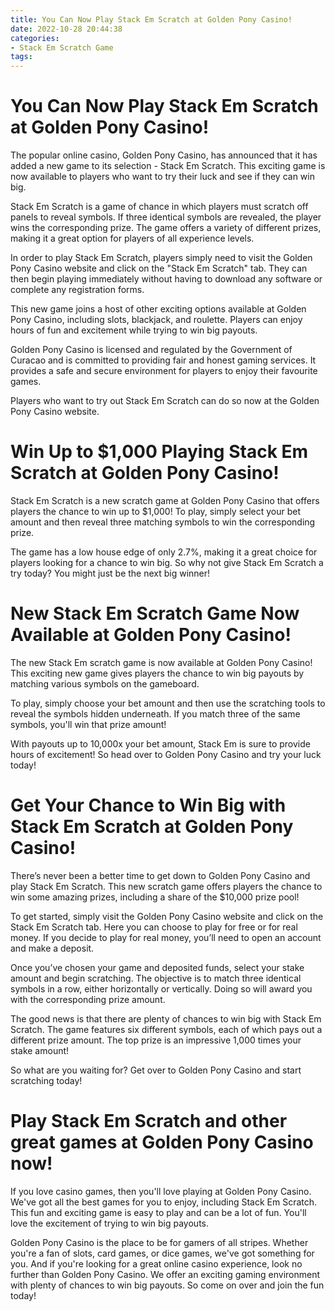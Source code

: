 ```yaml
---
title: You Can Now Play Stack Em Scratch at Golden Pony Casino!
date: 2022-10-28 20:44:38
categories:
- Stack Em Scratch Game
tags:
---
```



#  You Can Now Play Stack Em Scratch at Golden Pony Casino!

The popular online casino, Golden Pony Casino, has announced that it has added a new game to its selection - Stack Em Scratch. This exciting game is now available to players who want to try their luck and see if they can win big.

Stack Em Scratch is a game of chance in which players must scratch off panels to reveal symbols. If three identical symbols are revealed, the player wins the corresponding prize. The game offers a variety of different prizes, making it a great option for players of all experience levels.

In order to play Stack Em Scratch, players simply need to visit the Golden Pony Casino website and click on the "Stack Em Scratch" tab. They can then begin playing immediately without having to download any software or complete any registration forms.

This new game joins a host of other exciting options available at Golden Pony Casino, including slots, blackjack, and roulette. Players can enjoy hours of fun and excitement while trying to win big payouts.

Golden Pony Casino is licensed and regulated by the Government of Curacao and is committed to providing fair and honest gaming services. It provides a safe and secure environment for players to enjoy their favourite games.

Players who want to try out Stack Em Scratch can do so now at the Golden Pony Casino website.

#  Win Up to $1,000 Playing Stack Em Scratch at Golden Pony Casino!

Stack Em Scratch is a new scratch game at Golden Pony Casino that offers players the chance to win up to $1,000! To play, simply select your bet amount and then reveal three matching symbols to win the corresponding prize.

The game has a low house edge of only 2.7%, making it a great choice for players looking for a chance to win big. So why not give Stack Em Scratch a try today? You might just be the next big winner!

#  New Stack Em Scratch Game Now Available at Golden Pony Casino!

The new Stack Em scratch game is now available at Golden Pony Casino! This exciting new game gives players the chance to win big payouts by matching various symbols on the gameboard.

To play, simply choose your bet amount and then use the scratching tools to reveal the symbols hidden underneath. If you match three of the same symbols, you'll win that prize amount!

With payouts up to 10,000x your bet amount, Stack Em is sure to provide hours of excitement! So head over to Golden Pony Casino and try your luck today!

#  Get Your Chance to Win Big with Stack Em Scratch at Golden Pony Casino!

There’s never been a better time to get down to Golden Pony Casino and play Stack Em Scratch. This new scratch game offers players the chance to win some amazing prizes, including a share of the $10,000 prize pool!

To get started, simply visit the Golden Pony Casino website and click on the Stack Em Scratch tab. Here you can choose to play for free or for real money. If you decide to play for real money, you’ll need to open an account and make a deposit.

Once you’ve chosen your game and deposited funds, select your stake amount and begin scratching. The objective is to match three identical symbols in a row, either horizontally or vertically. Doing so will award you with the corresponding prize amount.

The good news is that there are plenty of chances to win big with Stack Em Scratch. The game features six different symbols, each of which pays out a different prize amount. The top prize is an impressive 1,000 times your stake amount!

So what are you waiting for? Get over to Golden Pony Casino and start scratching today!

#  Play Stack Em Scratch and other great games at Golden Pony Casino now!

If you love casino games, then you'll love playing at Golden Pony Casino. We've got all the best games for you to enjoy, including Stack Em Scratch. This fun and exciting game is easy to play and can be a lot of fun. You'll love the excitement of trying to win big payouts.

 Golden Pony Casino is the place to be for gamers of all stripes. Whether you're a fan of slots, card games, or dice games, we've got something for you. And if you're looking for a great online casino experience, look no further than Golden Pony Casino. We offer an exciting gaming environment with plenty of chances to win big payouts. So come on over and join the fun today!